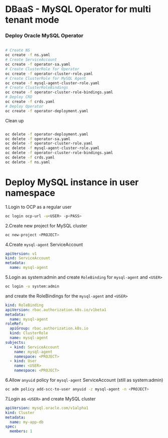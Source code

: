 # DBaaS - MySQL Operator for multi tenant mode 

### Deploy Oracle MySQL Operator

```bash

# Create NS
oc create -f ns.yaml
# Create ServiceAccount
oc create -f operator-sa.yaml
# Create ClusterRole for Operator
oc create -f operator-cluster-role.yaml
# Create ClusterRole for MySQL Agent
oc create -f mysql-agent-cluster-role.yaml
# Create ClusterRoleBindings
oc create -f operator-cluster-role-bindings.yaml
# Deploy CRD
oc create -f crds.yaml
# Deploy Operator
oc create -f operator-deployment.yaml

```

Clean up
```bash

oc delete -f operator-deployment.yaml
oc delete -f operator-sa.yaml
oc delete -f operator-cluster-role.yaml
oc delete -f mysql-agent-cluster-role.yaml
oc delete -f operator-cluster-role-bindings.yaml
oc delete -f crds.yaml
oc delete -f ns.yaml

```

# Deploy MySQL instance in user namespace
1.Login to OCP as a regular user 
```bash
oc login ocp-url -u<USER> -p<PASS>
```
2.Create new project for MySQL cluster
```bash
oc new-project <PROJECT>
```
4.Create `mysql-agent` ServiceAccount 
```yaml
apiVersion: v1
kind: ServiceAccount
metadata:
  name: mysql-agent
```
5.Login as system:admin and create `RoleBinding` for `mysql-agent` and `<USER>`
```bash
oc login -u system:admin
``` 
and create the RoleBindings for the `mysql-agent` and `<USER>` 
```yaml
kind: RoleBinding
apiVersion: rbac.authorization.k8s.io/v1beta1
metadata:
  name: mysql-agent
roleRef:
  apiGroup: rbac.authorization.k8s.io
  kind: ClusterRole
  name: mysql-agent
subjects:
  - kind: ServiceAccount
    name: mysql-agent
    namespace: <PROJECT>
  - kind: User
    name: <USER>
    namespace: <PROJECT>
```
6.Allow `anyuid` policy for `mysql-agent` ServiceAccount (still as system:admin) 
```bash
oc adm policy add-scc-to-user anyuid -z mysql-agent -n <PROJECT>
```
7.Login as `<USER>` and create MySQL cluster
```yaml
apiVersion: mysql.oracle.com/v1alpha1
kind: Cluster
metadata:
  name: my-app-db
spec:
  members: 1
``` 